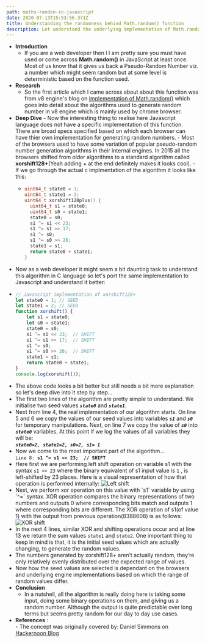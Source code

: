 ```yaml
---
path: maths-randon-in-javascript
date: 2020-07-13T15:53:56.371Z
title: Understanding the randomness behind Math.random() function
description: Let understand the underlying implementation of Math.random() function
---
```

* **Introduction**
  * If you are a web developer then l I am pretty sure you must have used or come across **Math.random()** in JavaScript at least once. Most of us know that it gives us back a Pseudo-Random Number viz. a number which might seem random but at some level is deterministic based on the function used.
* **Research**
  * So the first article which I came across about about this function was from v8 engine's blog on [implementation of Math.random()](https://v8.dev/blog/math-random) which goes into detail about the algorithms used to generate random number in v8 engine which is mainly used by chrome browser.
* **Deep Dive**
      - Now the interesting thing to realise here Javascript language does not have a specific implementation of this function. There are broad specs specified based on which each browser can have thier own implementation for generating random numbers.
      - Most of the browsers used to have some variation of popular pseudo-random number generation algorithms in their internal engines. In 2015 all the browsers shifted from older algorithms to a standard algorithm called **xorshift128+**(Yeah adding + at the end definitely makes it looks cool).
      - If we go through the actual c implmentation of the algorithm it looks like this:
  * ```c
    uint64_t state0 = 1;
    uint64_t state1 = 2;
    uint64_t xorshift128plus() {
      uint64_t s1 = state0;
      uint64_t s0 = state1;
      state0 = s0;
      s1 ^= s1 << 23;
      s1 ^= s1 >> 17;
      s1 ^= s0;
      s1 ^= s0 >> 26;
      state1 = s1;
      return state0 + state1;
    }
    ```
* Now as a web developer it might seem a bit daunting task to understand this algorithm in C language so let's port the same implementation to Javascript and understand it better: 
* ```javascript
  // Javascript implementation of xorshift128+
  let state0 = 1; // SEED 
  let state1 = 2; // SEED
  function xorshift() {
      let s1 = state0; 
      let s0 = state1; 
      state0 = s0; 
      s1 ^= s1 << 23;  // SHIFT
      s1 ^= s1 >> 17;  // SHIFT
      s1 ^= s0;
      s1 ^= s0 >> 26;  // SHIFT
      state1 = s1;
      return state0 + state1;
  }
  console.log(xorshift());
  ```
* The above code looks a bit better but still needs a bit more explanation so let's deep dive into it step by step...
* The first two lines of the algorithm are pretty simple to understand. We initialise two seed values _**`state0`**_ and _**`state1`**_.
* Next from line 4, the real implementation of our algorithm starts. On line 5 and 6 we copy the values of our seed values into variables _**`s1`**_ and _**`s0`**_ for temporary manipulations. Next, on line 7 we copy the value of _**`s0`**_ into _**`state0`**_ variables. At this point if we log the values of all variables they will be:           
  _**`state0=2, state1=2, s0=2, s1= 1`**_ 
* Now we come to the most important part of the algorithm...     
  `Line 8: `**`s1 ^= s1 << 23;  // SHIFT`**
* Here first we are performing left shift operation on variable s1 with the syntax `s1 << 23` where the binary equivalent of s1 input value is `1` , is left-shifted by 23 places. Here is a visual representation of how that operation is performed internally:
  ![Left shift](https://res.cloudinary.com/dk22rcdch/image/upload/v1594474288/Blogimages/Screenshot_2020-07-11_at_7.01.11_PM_shh38t.png "Left shift step")
* Next, we perform xor operation on this value with \`s1\` variable by using \`^=\` syntax. XOR operation compares the binary representations of two numbers and outputs 0 where corresponding bits match and outputs 1 where corresponding bits are different. The XOR operation of s1(of value 1) with the output from previous operation(8388608) is as follows:
  ![XOR shift](https://res.cloudinary.com/dk22rcdch/image/upload/v1594475093/Blogimages/Screenshot_2020-07-11_at_7.13.23_PM_ipjkjb.png "XOR shift")
* In the next 4 lines, similar XOR and shifting operations occur and at line 13 we return the sum values `state1` and `state2`. One important thing to keep in mind is that, it is the initial seed values which are actually changing, to generate the random values.
* The numbers generated by xorshift128+ aren’t actually random, they’re only relatively evenly distributed over the expected range of values. 
* Now how the seed values are selected is dependant on the browsers and underlying engine implementations based on which the range of random values differ.
* **Conclusion**
  * In a nutshell, all the algorithm is really doing here is taking some input, doing some binary operations on them, and giving us a random number. Although the output is quite predictable over long terms but seems pretty random for our day to day use cases. 
* **References** :\
      - The concept was originally covered by:
  Daniel Simmons on [Hackernoon Blog](https://hackernoon.com/how-does-javascripts-math-random-generate-random-numbers-ef0de6a20131)

